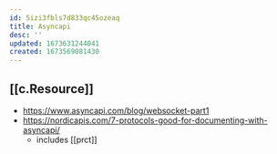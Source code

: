 ```yaml
---
id: 5izi3fbls7d833qc45ozeaq
title: Asyncapi
desc: ''
updated: 1673631244041
created: 1673569081430
---
```



## [[c.Resource]]

- https://www.asyncapi.com/blog/websocket-part1
- https://nordicapis.com/7-protocols-good-for-documenting-with-asyncapi/
  - includes [[prct]]